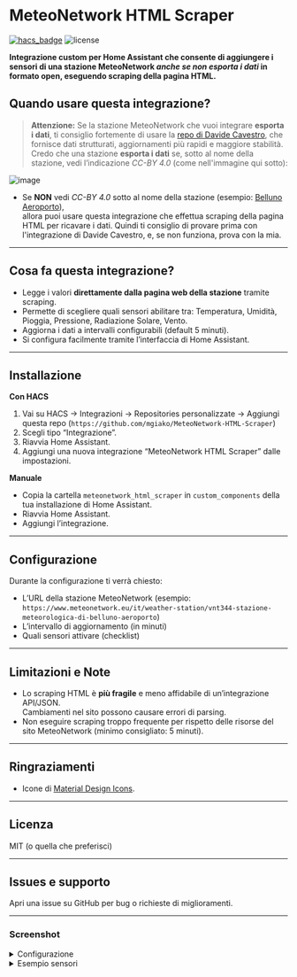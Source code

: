 # MeteoNetwork HTML Scraper

[![hacs_badge](https://img.shields.io/badge/HACS-Custom-orange.svg)](https://hacs.xyz/)
![license](https://img.shields.io/github/license/mgiako/meteonetwork_html_scraper)

**Integrazione custom per Home Assistant che consente di aggiungere i sensori di una stazione MeteoNetwork _anche se non esporta i dati_ in formato open, eseguendo scraping della pagina HTML.**

## Quando usare questa integrazione?

> **Attenzione:** Se la stazione MeteoNetwork che vuoi integrare **esporta i dati**, ti consiglio fortemente di usare la [repo di Davide Cavestro](https://github.com/davidecavestro/meteonetwork-weather), che fornisce dati strutturati, aggiornamenti più rapidi e maggiore stabilità.  
> Credo che una stazione **esporta i dati** se, sotto al nome della stazione, vedi l’indicazione _CC-BY 4.0_ (come nell'immagine qui sotto):

![image](https://github.com/user-attachments/assets/d891b2de-c168-47e9-a2d5-31f81d5ed4ff)


- Se **NON** vedi _CC-BY 4.0_ sotto al nome della stazione (esempio: [Belluno Aeroporto](https://www.meteonetwork.eu/it/weather-station/vnt344-stazione-meteorologica-di-belluno-aeroporto)),  
  allora puoi usare questa integrazione che effettua scraping della pagina HTML per ricavare i dati.
  Quindi ti consiglio di provare prima con l'integrazione di Davide Cavestro, e, se non funziona, prova con la mia.

---

## Cosa fa questa integrazione?

- Legge i valori **direttamente dalla pagina web della stazione** tramite scraping.
- Permette di scegliere quali sensori abilitare tra: Temperatura, Umidità, Pioggia, Pressione, Radiazione Solare, Vento.
- Aggiorna i dati a intervalli configurabili (default 5 minuti).
- Si configura facilmente tramite l’interfaccia di Home Assistant.

---

## Installazione

**Con HACS**
1. Vai su HACS → Integrazioni → Repositories personalizzate → Aggiungi questa repo (`https://github.com/mgiako/MeteoNetwork-HTML-Scraper`)
2. Scegli tipo “Integrazione”.
3. Riavvia Home Assistant.
4. Aggiungi una nuova integrazione “MeteoNetwork HTML Scraper” dalle impostazioni.

**Manuale**
- Copia la cartella `meteonetwork_html_scraper` in `custom_components` della tua installazione di Home Assistant.
- Riavvia Home Assistant.
- Aggiungi l’integrazione.

---

## Configurazione

Durante la configurazione ti verrà chiesto:
- L’URL della stazione MeteoNetwork (esempio: `https://www.meteonetwork.eu/it/weather-station/vnt344-stazione-meteorologica-di-belluno-aeroporto`)
- L’intervallo di aggiornamento (in minuti)
- Quali sensori attivare (checklist)

---

## Limitazioni e Note

- Lo scraping HTML è **più fragile** e meno affidabile di un’integrazione API/JSON.  
  Cambiamenti nel sito possono causare errori di parsing.
- Non eseguire scraping troppo frequente per rispetto delle risorse del sito MeteoNetwork (minimo consigliato: 5 minuti).

---

## Ringraziamenti

- Icone di [Material Design Icons](https://materialdesignicons.com/).

---

## Licenza

MIT (o quella che preferisci)

---

## Issues e supporto

Apri una issue su GitHub per bug o richieste di miglioramenti.

---

### Screenshot

<details>
<summary>Configurazione</summary>
![image](https://github.com/user-attachments/assets/b027abc0-8fbb-4a73-a1b2-7869a1505eed)

</details>

<details>
<summary>Esempio sensori</summary>
![image](https://github.com/user-attachments/assets/3f4e50d7-0798-411e-8da6-66cae5a63f8c)

</details>
